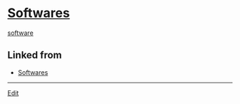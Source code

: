 ---
---
# [Softwares](/Softwares)

[software](/software) 


## Linked from

* [Softwares](Softwares.md)


----
[Edit](https://github.com/vitroid/vitroid.github.io/edit/master/MD/Softwares.md)
